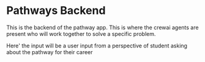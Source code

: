 # Pathways Backend

This is the backend of the pathway app. This is where the crewai agents are present who will work together to solve a specific problem.

Here' the input will be a user input from a perspective of student asking about the pathway for their career
